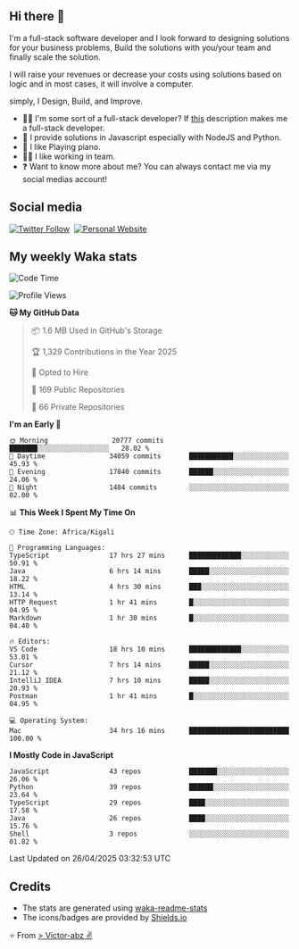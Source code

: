 ## Hi there 👋
I'm a full-stack software developer and I look forward to designing solutions for your business problems, Build the solutions with you/your team and finally scale the solution.

I will raise your revenues or decrease your costs using solutions based on logic and in most cases, it will involve a computer.

simply, I Design, Build, and Improve.

- 👨‍💻 I'm some sort of a full-stack developer? If [this](https://www.w3schools.com/whatis/whatis_fullstack.asp) description makes me a full-stack developer.
- 🌱 I provide solutions in Javascript especially with NodeJS and Python. 
- 🎹 I like Playing piano.
- 👯‍♀️ I like working in team.
- ❓ Want to know more about me? You can always contact me via my social medias account!

## Social media
[![Twitter Follow](https://img.shields.io/twitter/follow/vicky_abz?color=%231DA1F2&label=Twitter&style=for-the-badge&logo=twitter&logoColor=ffffff)](https://twitter.com/vicky_abz)
‎‎ [![Personal Website](https://img.shields.io/static/v1?label=visit&message=victor-abz.com&color=%235F021F&style=for-the-badge)](https://victor-abz.com/)

## My weekly Waka stats
<!--START_SECTION:waka-->
![Code Time](http://img.shields.io/badge/Code%20Time-1%2C461%20hrs%2036%20mins-blue)

![Profile Views](http://img.shields.io/badge/Profile%20Views-0-blue)

**🐱 My GitHub Data** 

> 📦 1.6 MB Used in GitHub's Storage 
 > 
> 🏆 1,329 Contributions in the Year 2025
 > 
> 💼 Opted to Hire
 > 
> 📜 169 Public Repositories 
 > 
> 🔑 66 Private Repositories 
 > 
**I'm an Early 🐤** 

```text
🌞 Morning                20777 commits       ███████░░░░░░░░░░░░░░░░░░   28.02 % 
🌆 Daytime                34059 commits       ███████████░░░░░░░░░░░░░░   45.93 % 
🌃 Evening                17840 commits       ██████░░░░░░░░░░░░░░░░░░░   24.06 % 
🌙 Night                  1484 commits        ░░░░░░░░░░░░░░░░░░░░░░░░░   02.00 % 
```


📊 **This Week I Spent My Time On** 

```text
🕑︎ Time Zone: Africa/Kigali

💬 Programming Languages: 
TypeScript               17 hrs 27 mins      █████████████░░░░░░░░░░░░   50.91 % 
Java                     6 hrs 14 mins       █████░░░░░░░░░░░░░░░░░░░░   18.22 % 
HTML                     4 hrs 30 mins       ███░░░░░░░░░░░░░░░░░░░░░░   13.14 % 
HTTP Request             1 hr 41 mins        █░░░░░░░░░░░░░░░░░░░░░░░░   04.95 % 
Markdown                 1 hr 30 mins        █░░░░░░░░░░░░░░░░░░░░░░░░   04.40 % 

🔥 Editors: 
VS Code                  18 hrs 10 mins      █████████████░░░░░░░░░░░░   53.01 % 
Cursor                   7 hrs 14 mins       █████░░░░░░░░░░░░░░░░░░░░   21.12 % 
IntelliJ IDEA            7 hrs 10 mins       █████░░░░░░░░░░░░░░░░░░░░   20.93 % 
Postman                  1 hr 41 mins        █░░░░░░░░░░░░░░░░░░░░░░░░   04.95 % 

💻 Operating System: 
Mac                      34 hrs 16 mins      █████████████████████████   100.00 % 
```

**I Mostly Code in JavaScript** 

```text
JavaScript               43 repos            ███████░░░░░░░░░░░░░░░░░░   26.06 % 
Python                   39 repos            ██████░░░░░░░░░░░░░░░░░░░   23.64 % 
TypeScript               29 repos            ████░░░░░░░░░░░░░░░░░░░░░   17.58 % 
Java                     26 repos            ████░░░░░░░░░░░░░░░░░░░░░   15.76 % 
Shell                    3 repos             ░░░░░░░░░░░░░░░░░░░░░░░░░   01.82 % 
```




 Last Updated on 26/04/2025 03:32:53 UTC
<!--END_SECTION:waka-->

## Credits
- The stats are generated using [waka-readme-stats](https://github.com/anmol098/waka-readme-stats)
- The icons/badges are provided by [Shields.io](https://shields.io/)

⭐️ From [> Victor-abz ✌](https://victor-abz.com/)
